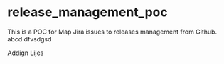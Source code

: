 # release_management_poc
This is a POC for Map Jira issues to releases management from Github.
abcd
dfvsdgsd

Addign Lijes 
